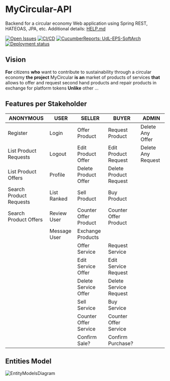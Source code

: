 # MyCircular-API

Backend for a circular economy Web application using Spring REST, HATEOAS, JPA, etc. Additional details: [HELP.md](HELP.md)

[![Open Issues](https://img.shields.io/github/issues-raw/UdL-EPS-SoftArch/mycircular-api?logo=github)](https://github.com/orgs/UdL-EPS-SoftArch/projects/15)
[![CI/CD](https://github.com/UdL-EPS-SoftArch/mycircular-api/actions/workflows/ci-cd.yml/badge.svg)](https://github.com/UdL-EPS-SoftArch/mycircular-api/actions)
[![CucumberReports: UdL-EPS-SoftArch](https://messages.cucumber.io/api/report-collections/faed8ca5-e474-4a1a-a72a-b8e2a2cd69f0/badge)](https://reports.cucumber.io/report-collections/faed8ca5-e474-4a1a-a72a-b8e2a2cd69f0)
[![Deployment status](https://img.shields.io/uptimerobot/status/m792713336-92bf9993ec46d798b1dd89c0)](https://mycircular-api.fly.dev/users)

## Vision

**For** citizens **who** want to contribute to sustainability through a circular economy
**the project** MyCircular **is an** market of products of services
**that** allows to offer and request second hand products and repair products in exchange for platform tokens
**Unlike** other ...

## Features per Stakeholder

| **ANONYMOUS**           | **USER**     | **SELLER**            | **BUYER**              | **ADMIN**          |
|-------------------------|--------------|-----------------------|------------------------|--------------------|
| Register                | Login        | Offer Product         | Request Product        | Delete Any Offer   |
| List Product Requests   | Logout       | Edit Product Offer    | Edit Product Request   | Delete Any Request |
| List Product Offers     | Profile      | Delete Product Offer  | Delete Product Request |                    |
| Search Product Requests | List Ranked  | Sell Product          | Buy Product            |                    |
| Search Product Offers   | Review User  | Counter Offer Product | Counter Offer Product  |                    |
|                         | Message User | Exchange Products     |                        |                    |
|                         |              | Offer Service         | Request Service        |                    |
|                         |              | Edit Service Offer    | Edit Service Request   |                    |
|                         |              | Delete Service Offer  | Delete Service Request |                    |
|                         |              | Sell Service          | Buy Service            |                    |
|                         |              | Counter Offer Service | Counter Offer Service  |                    |
|                         |              | Confirm Sale?         | Confirm Purchase?      |                    |

## Entities Model

![EntityModelsDiagram](http://www.plantuml.com/plantuml/svg/5Sqn3a8X303GtLFe0Q2xqtVucoOcFnu0IvKcK4XfOxoz_kcDRvcMrBpLmua5gsTohSTYDkOPGDCdljcAFtsIOXSZiOYzmIDVmthVmjPVTb4iqBx8YbwJXZGOMcA1LOoDQTvwfXh7lYma-UyF?v1)

